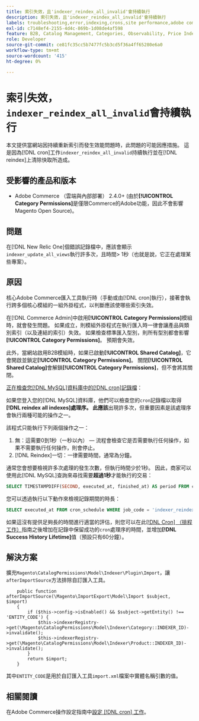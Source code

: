 ```yaml
---
title: 索引失效，且'indexer_reindex_all_invalid'會持續執行
description: 索引失效，且'indexer_reindex_all_invalid'會持續執行
labels: troubleshooting,error,indexing,crons,site performance,adobe commerce,magento,cron,indexer_reindex_all_invalid,SQL,MySQL,reindex
exl-id: c7148ef4-2155-4d4c-869b-1d08de4af598
feature: B2B, Catalog Management, Categories, Observability, Price Indexer
role: Developer
source-git-commit: ce81fc35cc5b7477fc5b3cd5f36a4ff65280e6a0
workflow-type: tm+mt
source-wordcount: '415'
ht-degree: 0%

---
```


# 索引失效，`indexer_reindex_all_invalid`會持續執行

本文提供當網站因持續重新索引而發生效能問題時，此問題的可能因應措施。 這是因為[!DNL cron]工作`indexer_reindex_all_invalid`持續執行並在[!DNL reindex]上清除快取所造成。

## 受影響的產品和版本

* Adobe Commerce （雲端與內部部署） 2.4.0+ (由於&#x200B;**[!UICONTROL Category Permissions]**&#x200B;是僅限Commerce的Adobe功能，因此不會影響Magento Open Source)。

## 問題

在[!DNL New Relic One]個錯誤記錄檔中，應該會顯示`indexer_update_all_views`執行許多次，且時間> 1秒（也就是說，它正在處理某些專案）。

## 原因

核心Adobe Commerce匯入工具執行時（手動或由[!DNL cron]執行），接著會執行跨多個核心模組的一組外掛程式，以判斷應該使哪些索引失效。

在[!DNL Commerce Admin]中啟用&#x200B;**[!UICONTROL Category Permissions]**&#x200B;模組時，就會發生問題。 如果成立，則模組外掛程式在執行匯入時一律會讓產品與類別索引（以及連結的索引）失效。 如果檢查標準匯入型別，則所有型別都會影響&#x200B;**[!UICONTROL Category Permissions]**。 預期會失效。

此外，當網站啟用B2B模組時，如果已啟動&#x200B;**[!UICONTROL Shared Catalog]**，它會開啟並鎖定&#x200B;**[!UICONTROL Category Permissions]**。 關閉&#x200B;**[!UICONTROL Shared Catalog]**&#x200B;會解鎖&#x200B;**[!UICONTROL Category Permissions]**，但不會將其關閉。

<u>正在檢查您[!DNL MySQL]資料庫中的[!DNL cron]記錄檔</u>：

如果您登入您的[!DNL MySQL]資料庫，他們可以檢查您的`cron`記錄檔以取得&#x200B;**[!DNL reindex all indexes]**處理序。
此**應該**&#x200B;出現許多次，但重要因素是該處理序會執行兩種可能的操作之一。

該程式只能執行下列兩個操作之一：

1. 無：這需要0到1秒（一秒以內） — 流程會檢查它是否需要執行任何操作，如果不需要執行任何操作，則會停止。
1. [!DNL Reindex]一切：一律需要時間，通常為分鐘。

通常您會想要檢視許多次處理的發生次數，但執行時間少於1秒。
因此，商家可以使用此[!DNL MySQL]查詢來尋找需要&#x200B;**超過1秒**&#x200B;才能執行的交易：

```sql
SELECT TIMESTAMPDIFF(SECOND, executed_at, finished_at) AS period FROM cron_schedule WHERE job_code = 'indexer_reindex_all_invalid' HAVING period > 1
```

您可以透過執行以下動作來檢視記錄期間的時長：

```sql
SELECT executed_at FROM cron_schedule WHERE job_code = 'indexer_reindex_all_invalid' AND executed_at IS NOT NULL ORDER BY executed_at ASC LIMIT 1;
```

如果這沒有提供足夠長的時間進行適當的評估，則您可以在此[[!DNL Cron]  （排程工作）](https://experienceleague.adobe.com/docs/commerce-admin/systems/tools/cron.html)指南之後增加在記錄中保留成功的`cron`處理序的時間，並增加&#x200B;**[!DNL Success History Lifetime]**&#x200B;值（預設只有60分鐘）。


## 解決方案

擴充`Magento\CatalogPermissions\Model\Indexer\Plugin\Import`，讓`afterImportSource`方法排除自訂匯入工具。

```
    public function afterImportSource(\Magento\ImportExport\Model\Import $subject, $import)
    {
        if ($this->config->isEnabled() && $subject->getEntity() !== 'ENTITY_CODE') {
            $this->indexerRegistry->get(\Magento\CatalogPermissions\Model\Indexer\Category::INDEXER_ID)->invalidate();
            $this->indexerRegistry->get(\Magento\CatalogPermissions\Model\Indexer\Product::INDEXER_ID)->invalidate();
        }
        return $import;
    }
```

其中`ENTITY_CODE`是用於自訂匯入工具`import.xml`檔案中實體名稱引數的值。

## 相關閱讀

在Adobe Commerce操作設定指南中[設定 [!DNL cron] 工作](https://experienceleague.adobe.com/docs/commerce-operations/configuration-guide/cli/configure-cron-jobs.html)。
